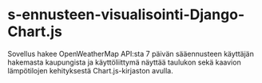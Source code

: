 # s-ennusteen-visualisointi-Django-Chart.js
Sovellus hakee OpenWeatherMap API:sta 7 päivän sääennusteen käyttäjän hakemasta kaupungista ja käyttöliittymä näyttää taulukon sekä kaavion lämpötilojen kehityksestä Chart.js-kirjaston avulla.
